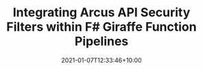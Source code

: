 ---
title: "Integrating Arcus API Security Filters within F# Giraffe Function Pipelines"
date: 2021-01-07T12:33:46+10:00
description: Arcus already has several API security filters to tighten access for the available endpoints. But all these filters are created with the standard OOP MVC mindset. Let's have a look at how we can change that into a functional mindset.
articleUrl: https://www.codit.eu/blog/arcus-api-security-filters-giraffe-function-pipelines/
---